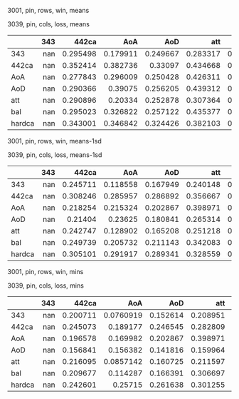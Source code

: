 3001, pin, rows, win, means

3039, pin, cols, loss, means

|        |   343 |    442ca |      AoA |      AoD |      att |      bal |   hardca |
|:-------|------:|---------:|---------:|---------:|---------:|---------:|---------:|
| 343    |   nan | 0.295498 | 0.179911 | 0.249667 | 0.283317 | 0.183538 | 0.485262 |
| 442ca  |   nan | 0.352414 | 0.382736 | 0.33097  | 0.434668 | 0.359867 | 0.368773 |
| AoA    |   nan | 0.277843 | 0.296009 | 0.250428 | 0.426311 | 0.229737 | 0.497999 |
| AoD    |   nan | 0.290366 | 0.39075  | 0.256205 | 0.439312 | 0.302991 | 0.335772 |
| att    |   nan | 0.290896 | 0.20334  | 0.252878 | 0.307364 | 0.188535 | 0.476594 |
| bal    |   nan | 0.295023 | 0.326822 | 0.257122 | 0.435377 | 0.266788 | 0.415686 |
| hardca |   nan | 0.343001 | 0.346842 | 0.324426 | 0.382103 | 0.341771 | 0.358461 |

3001, pin, rows, win, means-1sd

3039, pin, cols, loss, means-1sd

|        |   343 |    442ca |      AoA |      AoD |      att |      bal |   hardca |
|:-------|------:|---------:|---------:|---------:|---------:|---------:|---------:|
| 343    |   nan | 0.245711 | 0.118558 | 0.167949 | 0.240148 | 0.121985 | 0.392454 |
| 442ca  |   nan | 0.308246 | 0.285957 | 0.286892 | 0.356667 | 0.303212 | 0.283797 |
| AoA    |   nan | 0.218254 | 0.215324 | 0.202867 | 0.398971 | 0.138607 | 0.42243  |
| AoD    |   nan | 0.21404  | 0.23625  | 0.180841 | 0.265314 | 0.184365 | 0.238042 |
| att    |   nan | 0.242747 | 0.128902 | 0.165208 | 0.251218 | 0.123941 | 0.383945 |
| bal    |   nan | 0.249739 | 0.205732 | 0.211143 | 0.342083 | 0.168999 | 0.323767 |
| hardca |   nan | 0.305101 | 0.291917 | 0.289341 | 0.328559 | 0.304294 | 0.271284 |

3001, pin, rows, win, mins

3039, pin, cols, loss, mins

|        |   343 |    442ca |       AoA |      AoD |      att |       bal |   hardca |
|:-------|------:|---------:|----------:|---------:|---------:|----------:|---------:|
| 343    |   nan | 0.200711 | 0.0760919 | 0.152614 | 0.208951 | 0.0925992 | 0.35168  |
| 442ca  |   nan | 0.245073 | 0.189177  | 0.246545 | 0.282809 | 0.218299  | 0.225669 |
| AoA    |   nan | 0.196578 | 0.169982  | 0.202867 | 0.398971 | 0.115514  | 0.410565 |
| AoD    |   nan | 0.156841 | 0.156382  | 0.141816 | 0.159964 | 0.133966  | 0.185496 |
| att    |   nan | 0.216095 | 0.0857142 | 0.160725 | 0.211597 | 0.101597  | 0.334874 |
| bal    |   nan | 0.209677 | 0.114287  | 0.166391 | 0.306697 | 0.0965942 | 0.228518 |
| hardca |   nan | 0.242601 | 0.25715   | 0.261638 | 0.301255 | 0.276972  | 0.233012 |

